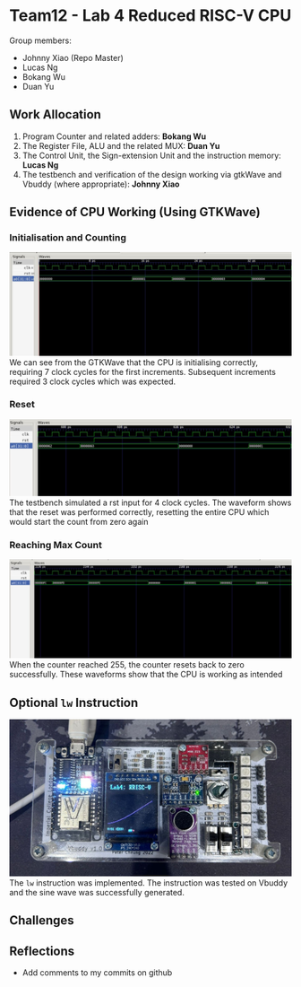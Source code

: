 # Team12 - Lab 4 Reduced RISC-V CPU
Group members:
- Johnny Xiao (Repo Master)
- Lucas Ng
- Bokang Wu
- Duan Yu

## Work Allocation
1. Program Counter and related adders: **Bokang Wu**
2. The Register File, ALU and the related MUX: **Duan Yu**
3. The Control Unit, the Sign-extension Unit and the instruction memory: **Lucas Ng**
4. The testbench and verification of the design working via gtkWave and Vbuddy (where appropriate): **Johnny Xiao**

## Evidence of CPU Working (Using GTKWave)

### Initialisation and Counting
![counting](/images/counting.jpg)
We can see from the GTKWave that the CPU is initialising correctly, requiring 7 clock cycles for the first increments. Subsequent increments required 3 clock cycles which was expected.

### Reset
![rst](/images/rst.jpg)
The testbench simulated a rst input for 4 clock cycles. The waveform shows that the reset was performed correctly, resetting the entire CPU which would start the count from zero again

### Reaching Max Count
![max](/images/max.jpg)
When the counter reached 255, the counter resets back to zero successfully. These waveforms show that the CPU is working as intended

## Optional ``lw`` Instruction
![sine](/images/sine.jpg)
The ``lw`` instruction was implemented. The instruction was tested on Vbuddy and the sine wave was successfully generated.

## Challenges 

## Reflections
- Add comments to my commits on github
